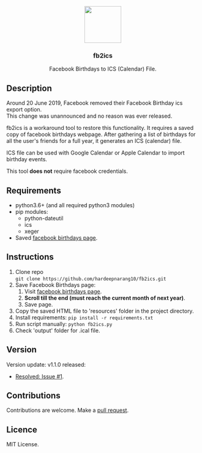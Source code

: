 <p align="center">
<img src="https://i.imgur.com/DdzpT8O.png" height="96px" width="96px"/>
<br/>
<h3 align="center">fb2ics</h3>
<p align="center">Facebook Birthdays to ICS (Calendar) File.</p>
<h2></h2>
</p>

## Description

Around 20 June 2019, Facebook removed their Facebook Birthday ics export option.  
This change was unannounced and no reason was ever released.

fb2ics is a workaround tool to restore this functionality.
It requires a saved copy of facebook birthdays webpage.
After gathering a list of birthdays for all the user's friends for a full year, it generates an ICS (calendar) file.

ICS file can be used with Google Calendar or Apple Calendar to import birthday events.

This tool **does not** require facebook credentials.

## Requirements

- python3.6+ (and all required python3 modules)
- pip modules:
  - python-dateutil
  - ics
  - xeger
- Saved <a href="https://www.facebook.com/events/birthdays/">facebook birthdays page</a>.

## Instructions

1. Clone repo  
   `git clone https://github.com/hardeepnarang10/fb2ics.git`
2. Save Facebook Birthdays page:
   1. Visit <a href=" https://www.facebook.com/events/birthdays/">facebook birthdays page</a>.
   2. **Scroll till the end (must reach the current month of next year)**.
   3. Save page.
3. Copy the saved HTML file to 'resources' folder in the project directory.
4. Install requirements:
   `pip install -r requirements.txt`
5. Run script manually:
   `python fb2ics.py`
6. Check 'output' folder for .ical file. 

## Version

Version update: v1.1.0 released:

- [Resolved: Issue #1](../../issues/1).

## Contributions

Contributions are welcome.
Make a [pull request](../../pulls).

## Licence

MIT License.